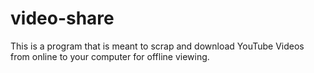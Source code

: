 # video-share
This is a program that is meant to scrap and download YouTube Videos from online to your computer for offline viewing.
